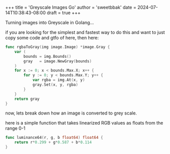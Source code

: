 +++
title = 'Greyscale Images Go'
author = 'sweetbbak'
date = 2024-07-14T10:38:43-08:00
draft = true
+++

Turning images into Greyscale in Golang...

<!--more-->

if you are looking for the simplest and fastest way to do this and want to just copy some code and gtfo of here, then here:

```go
func rgbaToGray(img image.Image) *image.Gray {
    var (
        bounds = img.Bounds()
        gray   = image.NewGray(bounds)
    )
    for x := 0; x < bounds.Max.X; x++ {
        for y := 0; y < bounds.Max.Y; y++ {
            var rgba = img.At(x, y)
            gray.Set(x, y, rgba)
        }
    }
    return gray
}
```

now, lets break down how an image is converted to grey scale.

here is a simple function that takes linearized RGB values as floats from the range 0-1

```go
func luminance64(r, g, b float64) float64 {
	return r*0.299 + g*0.587 + b*0.114
}
```
